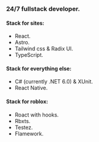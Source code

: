 ### 24/7 fullstack developer.
#### Stack for sites:
- React.
- Astro.
- Tailwind css & Radix UI.
- TypeScript.

#### Stack for everything else:
- C# (currently .NET 6.0) & XUnit.
- React Native.

#### Stack for roblox:
- Roact with hooks.
- Rbxts.
- Testez.
- Flamework.
